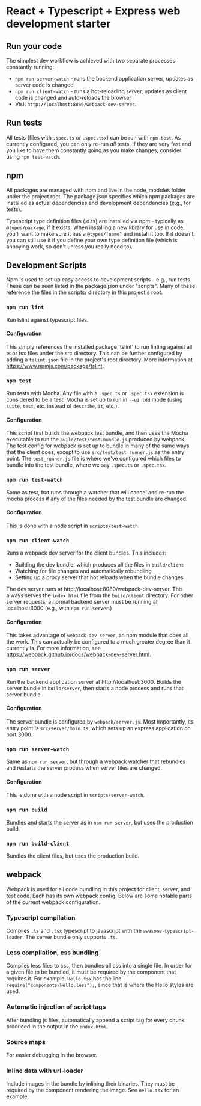 # React + Typescript + Express web development starter

## Run your code

The simplest dev workflow is achieved with two separate processes constantly running:
* `npm run server-watch` - runs the backend application server, updates as server code is changed
* `npm run client-watch` - runs a hot-reloading server, updates as client code is changed and auto-reloads the browser
* Visit `http://localhost:8080/webpack-dev-server`.


## Run tests
All tests (files with `.spec.ts` or `.spec.tsx`) can be run with `npm test`. 
As currently configured, you can only re-run _all_ tests. If they are very fast and you like to have them constantly going as you make changes, consider using `npm test-watch`.


## npm

All packages are managed with npm and live in the node_modules folder under the project root.
The package.json specifies which npm packages are installed as actual dependencies and development dependencies (e.g., for tests).

Typescript type definition files (.d.ts) are installed via npm - typically as `@types/package`, if it exists.
When installing a new library for use in code, you'll want to make sure it has a `@types/[name]` and install it too.
If it doesn't, you can still use it if you define your own type definition file (which is annoying work, so don't unless you really need to).


## Development Scripts
Npm is used to set up easy access to development scripts - e.g., run tests. These can be seen listed in the package.json under "scripts". Many of these reference the files in the scripts/ directory in this project's root.

### `npm run lint`
Run tslint against typescript files.

#### Configuration
This simply references the installed package 'tslint' to run linting against all ts or tsx files under the src directory.
This can be further configured by adding a `tslint.json` file in the project's root directory. More information at https://www.npmjs.com/package/tslint.

### `npm test`
Run tests with Mocha. Any file with a `.spec.ts` or `.spec.tsx` extension is considered to be a test.
Mocha is set up to run in `--ui tdd` mode (using `suite`, `test`, etc. instead of `describe`, `it`, etc.).

#### Configuration
This script first builds the webpack test bundle, and then uses the Mocha executable to run the `build/test/test.bundle.js` produced by webpack.
The test config for webpack is set up to bundle in many of the same ways that the client does, except to use `src/test/test_runner.js` as the entry point.
The `test_runner.js` file is where we've configured which files to bundle into the test bundle, where we say `.spec.ts` or `.spec.tsx`.

### `npm run test-watch`
Same as test, but runs through a watcher that will cancel and re-run the mocha process if any of the files needed by the test bundle are changed.

#### Configuration
This is done with a node script in `scripts/test-watch`.

### `npm run client-watch`
Runs a webpack dev server for the client bundles. This includes:
* Building the dev bundle, which produces all the files in `build/client`
* Watching for file changes and automatically rebundling
* Setting up a proxy server that hot reloads when the bundle changes

The dev server runs at http://localhost:8080/webpack-dev-server.
This always serves the `index.html` file from the `build/client` directory. For other server requests, a normal backend server must be running at localhost:3000 (e.g., with `npm run server`.)

#### Configuration
This takes advantage of `webpack-dev-server`, an npm module that does all the work.
This can actually be configured to a much greater degree than it currently is. For more information, see https://webpack.github.io/docs/webpack-dev-server.html.

### `npm run server`
Run the backend application server at http://localhost:3000.
Builds the server bundle in `build/server`, then starts a node process and runs that server bundle.

#### Configuration
The server bundle is configured by `webpack/server.js`. Most importantly, its entry point is `src/server/main.ts`, which sets up an express application on port 3000.

### `npm run server-watch`
Same as `npm run server`, but through a webpack watcher that rebundles and restarts the server process when server files are changed.

#### Configuration
This is done with a node script in `scripts/server-watch`.

### `npm run build`
Bundles and starts the server as in `npm run server`, but uses the production build.

### `npm run build-client`
Bundles the client files, but uses the production build.


## webpack

Webpack is used for all code bundling in this project for client, server, and test code. Each has its own webpack config. Below are some notable parts of the current webpack configuration.

### Typescript compilation
Compiles `.ts` and `.tsx` typescript to javascript with the `awesome-typescript-loader`.
The server bundle only supports `.ts`.

### Less compilation, css bundling
Compiles less files to css, then bundles all css into a single file. In order for a given file to be bundled, it must be required by the component that requires it.
For example, `Hello.tsx` has the line `require("components/Hello.less");`, since that is where the Hello styles are used.

### Automatic injection of script tags
After bundling js files, automatically append a script tag for every chunk produced in the output in the `index.html`.

### Source maps
For easier debugging in the browser.

### Inline data with url-loader
Include images in the bundle by inlining their binaries. They must be required by the component rendering the image.
See `Hello.tsx` for an example.